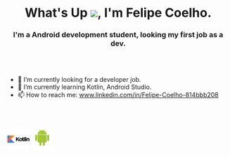 <h1 align="center">What's Up <img src="https://raw.githubusercontent.com/kaueMarques/kaueMarques/master/hi.gif" width="30px">, I'm Felipe Coelho.</h1>
<h3 align="center">I'm a Android development student, looking my first job as a dev.</h3>
<br></br>

- 🔭 I’m currently looking for a developer job.
- 🌱 I’m currently learning Kotlin, Android Studio.
- 📫 How to reach me: www.linkedin.com/in/Felipe-Coelho-814bbb208

<br></br>

<p align="left">
<img src="https://raw.githubusercontent.com/devicons/devicon/master/icons/kotlin/kotlin-original-wordmark.svg" alt="kotlin" width="50" height="50"/>
<img src="https://raw.githubusercontent.com/devicons/devicon/master/icons/android/android-original-wordmark.svg" alt="android" width="50" height="50"/>

</p>
